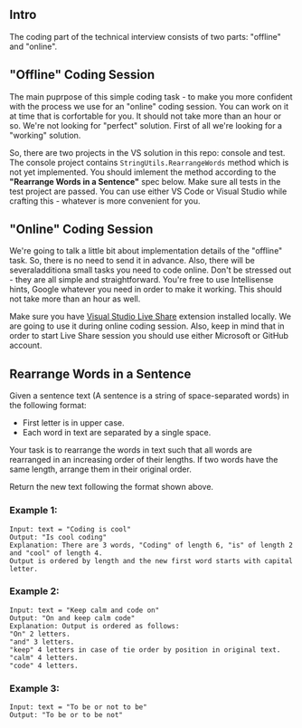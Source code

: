 ## Intro 
The coding part of the technical interview consists of two parts: "offline" and "online".

## "Offline" Coding Session

The main puprpose of this simple coding task - to make you more confident with the process we use for an "online" coding session.
You can work on it at time that is corfortable for you. It should not take more than an hour or so.
We're not looking for "perfect" solution. First of all we're looking for a "working" solution.

So, there are two projects in the VS solution in this repo: console and test.
The console project contains `StringUtils.RearrangeWords` method which is not yet implemented.
You should imlement the method according to the **"Rearrange Words in a Sentence"** spec below.
Make sure all tests in the test project are passed.
You can use either VS Code or Visual Studio while crafting this - whatever is more convenient for you.

## "Online" Coding Session

We're going to talk a little bit about implementation details of the "offline" task. So, there is no need to send it in advance.
Also, there will be severaladditiona small tasks you need to code online.
Don't be stressed out - they are all simple and straightforward.
You're free to use Intellisense hints, Google whatever you need in order to make it working.
This should not take more than an hour as well.

Make sure you have [Visual Studio Live Share](https://visualstudio.microsoft.com/services/live-share/) extension installed locally.
We are going to use it during online coding session. 
Also, keep in mind that in order to start Live Share session you should use either Microsoft or GitHub account.

## Rearrange Words in a Sentence

Given a sentence text (A sentence is a string of space-separated words) in the following format:
- First letter is in upper case.
- Each word in text are separated by a single space.

Your task is to rearrange the words in text such that all words are rearranged in an increasing order of their lengths.
If two words have the same length, arrange them in their original order.

Return the new text following the format shown above.

### Example 1:

```
Input: text = "Coding is cool"
Output: "Is cool coding"
Explanation: There are 3 words, "Coding" of length 6, "is" of length 2 and "cool" of length 4.
Output is ordered by length and the new first word starts with capital letter.
```

### Example 2:

```
Input: text = "Keep calm and code on"
Output: "On and keep calm code"
Explanation: Output is ordered as follows:
"On" 2 letters.
"and" 3 letters.
"keep" 4 letters in case of tie order by position in original text.
"calm" 4 letters.
"code" 4 letters.
```

### Example 3:

```
Input: text = "To be or not to be"
Output: "To be or to be not"
```
